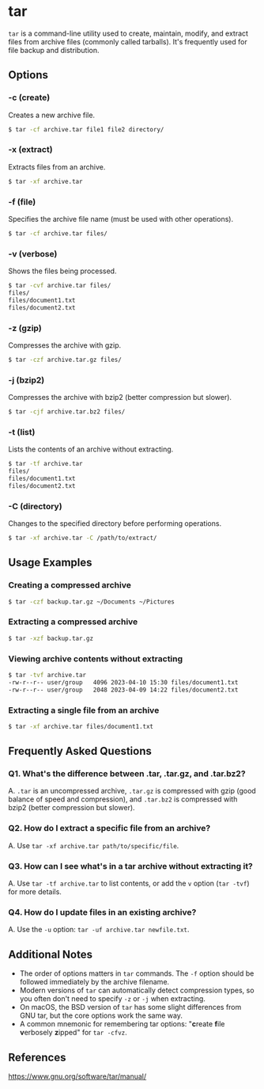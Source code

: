 # tar

`tar` is a command-line utility used to create, maintain, modify, and extract files from archive files (commonly called tarballs). It's frequently used for file backup and distribution.

## Options

### **-c (create)**

Creates a new archive file.

```bash
$ tar -cf archive.tar file1 file2 directory/
```

### **-x (extract)**

Extracts files from an archive.

```bash
$ tar -xf archive.tar
```

### **-f (file)**

Specifies the archive file name (must be used with other operations).

```bash
$ tar -cf archive.tar files/
```

### **-v (verbose)**

Shows the files being processed.

```bash
$ tar -cvf archive.tar files/
files/
files/document1.txt
files/document2.txt
```

### **-z (gzip)**

Compresses the archive with gzip.

```bash
$ tar -czf archive.tar.gz files/
```

### **-j (bzip2)**

Compresses the archive with bzip2 (better compression but slower).

```bash
$ tar -cjf archive.tar.bz2 files/
```

### **-t (list)**

Lists the contents of an archive without extracting.

```bash
$ tar -tf archive.tar
files/
files/document1.txt
files/document2.txt
```

### **-C (directory)**

Changes to the specified directory before performing operations.

```bash
$ tar -xf archive.tar -C /path/to/extract/
```

## Usage Examples

### Creating a compressed archive

```bash
$ tar -czf backup.tar.gz ~/Documents ~/Pictures
```

### Extracting a compressed archive

```bash
$ tar -xzf backup.tar.gz
```

### Viewing archive contents without extracting

```bash
$ tar -tvf archive.tar
-rw-r--r-- user/group   4096 2023-04-10 15:30 files/document1.txt
-rw-r--r-- user/group   2048 2023-04-09 14:22 files/document2.txt
```

### Extracting a single file from an archive

```bash
$ tar -xf archive.tar files/document1.txt
```

## Frequently Asked Questions

### Q1. What's the difference between .tar, .tar.gz, and .tar.bz2?
A. `.tar` is an uncompressed archive, `.tar.gz` is compressed with gzip (good balance of speed and compression), and `.tar.bz2` is compressed with bzip2 (better compression but slower).

### Q2. How do I extract a specific file from an archive?
A. Use `tar -xf archive.tar path/to/specific/file`.

### Q3. How can I see what's in a tar archive without extracting it?
A. Use `tar -tf archive.tar` to list contents, or add the `v` option (`tar -tvf`) for more details.

### Q4. How do I update files in an existing archive?
A. Use the `-u` option: `tar -uf archive.tar newfile.txt`.

## Additional Notes

- The order of options matters in `tar` commands. The `-f` option should be followed immediately by the archive filename.
- Modern versions of `tar` can automatically detect compression types, so you often don't need to specify `-z` or `-j` when extracting.
- On macOS, the BSD version of `tar` has some slight differences from GNU tar, but the core options work the same way.
- A common mnemonic for remembering tar options: "**c**reate **f**ile **v**erbosely **z**ipped" for `tar -cfvz`.

## References

https://www.gnu.org/software/tar/manual/